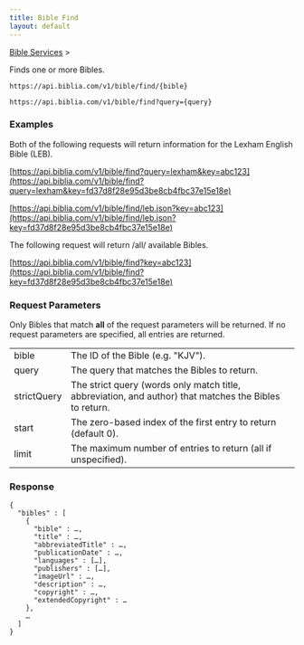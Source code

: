 ```yaml
---
title: Bible Find
layout: default
---
```

[Bible Services](Bible_Services) >

Finds one or more Bibles.

    https://api.biblia.com/v1/bible/find/{bible}
    
    https://api.biblia.com/v1/bible/find?query={query}

### Examples

Both of the following requests will return information for the Lexham English Bible (LEB).

[https://api.biblia.com/v1/bible/find?query=lexham&key=abc123](https://api.biblia.com/v1/bible/find?query=lexham&key=fd37d8f28e95d3be8cb4fbc37e15e18e)

[https://api.biblia.com/v1/bible/find/leb.json?key=abc123](https://api.biblia.com/v1/bible/find/leb.json?key=fd37d8f28e95d3be8cb4fbc37e15e18e)

The following request will return /all/ available Bibles.

[https://api.biblia.com/v1/bible/find?key=abc123](https://api.biblia.com/v1/bible/find?key=fd37d8f28e95d3be8cb4fbc37e15e18e)

### Request Parameters

Only Bibles that match **all** of the request parameters will be returned. If no request parameters are specified, all entries are returned.

<table>
<tr><td> bible </td><td> The ID of the Bible (e.g. "KJV"). </td></tr>
<tr><td> query </td><td> The query that matches the Bibles to return. </td></tr>
<tr><td> strictQuery </td><td> The strict query (words only match title, abbreviation, and author) that matches the Bibles to return. </td></tr>
<tr><td> start </td><td> The zero-based index of the first entry to return (default 0). </td></tr>
<tr><td> limit </td><td> The maximum number of entries to return (all if unspecified). </td></tr>
</table>

### Response

    {
      "bibles" : [
        {
          "bible" : …,
          "title" : …,
          "abbreviatedTitle" : …,
          "publicationDate" : …,
          "languages" : […],
          "publishers" : […],
          "imageUrl" : …,
          "description" : …,
          "copyright" : …,
          "extendedCopyright" : …
        },
        …
      ]
    }
